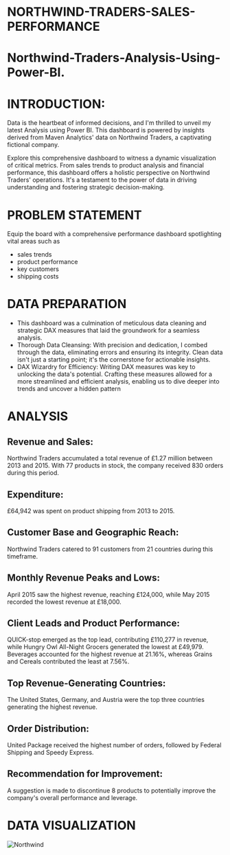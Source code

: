 # NORTHWIND-TRADERS-SALES-PERFORMANCE
# Northwind-Traders-Analysis-Using-Power-BI.
 # INTRODUCTION: 
  Data is the heartbeat of informed decisions, and I'm thrilled to unveil my latest Analysis using Power BI. This dashboard is powered by insights derived from Maven Analytics' data on Northwind Traders, a captivating fictional company.

Explore this comprehensive dashboard to witness a dynamic visualization of critical metrics. From sales trends to product analysis and financial performance, this dashboard offers a holistic perspective on Northwind Traders' operations. It's a testament to the power of data in driving understanding and fostering strategic decision-making.
# PROBLEM STATEMENT
 Equip the board with a comprehensive performance dashboard spotlighting vital areas  such as
- sales trends
- product performance
- key customers
- shipping costs
# DATA PREPARATION
- This dashboard was a culmination of meticulous data cleaning and strategic DAX measures that laid the groundwork for a seamless analysis.
- Thorough Data Cleansing: With precision and dedication, I combed through the data, eliminating errors and ensuring its integrity. Clean data isn't just a starting point; it's the cornerstone for actionable insights.
- DAX Wizardry for Efficiency: Writing DAX measures was key to unlocking the data's potential. Crafting these measures allowed for a more streamlined and efficient analysis, enabling us to dive deeper into trends and uncover a hidden pattern
# ANALYSIS
## Revenue and Sales:
Northwind Traders accumulated a total revenue of £1.27 million between 2013 and 2015.
With 77 products in stock, the company received 830 orders during this period.
## Expenditure:
£64,942 was spent on product shipping from 2013 to 2015.
## Customer Base and Geographic Reach:
Northwind Traders catered to 91 customers from 21 countries during this timeframe.
## Monthly Revenue Peaks and Lows:
April 2015 saw the highest revenue, reaching £124,000, while May 2015 recorded the lowest revenue at £18,000.
## Client Leads and Product Performance:
QUICK-stop emerged as the top lead, contributing £110,277 in revenue, while Hungry Owl All-Night Grocers generated the lowest at £49,979.
Beverages accounted for the highest revenue at 21.16%, whereas Grains and Cereals contributed the least at 7.56%.
## Top Revenue-Generating Countries:
The United States, Germany, and Austria were the top three countries generating the highest revenue.
## Order Distribution:
United Package received the highest number of orders, followed by Federal Shipping and Speedy Express.
## Recommendation for Improvement:
A suggestion is made to discontinue 8 products to potentially improve the company's overall performance and leverage.

# DATA VISUALIZATION
![Northwind](https://github.com/EmmanuelVitus/Northwind-Traders-Analysis-Using-Power-BI./assets/151396803/ffd85ace-8617-47b4-9ba5-f585abb10df1)


  






 
